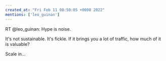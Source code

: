 ```yaml
---
created_at: "Fri Feb 11 08:50:05 +0000 2022"
mentions: ['leo_guinan']
---
```


RT @leo_guinan: Hype is noise.

It's not sustainable. It's fickle. If it brings you a lot of traffic, how much of it is valuable?

Scale in…